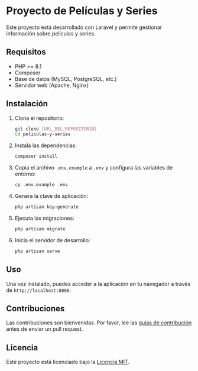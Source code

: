 # Proyecto de Películas y Series

Este proyecto está desarrollado con Laravel y permite gestionar información sobre películas y series.

## Requisitos

- PHP >= 8.1
- Composer
- Base de datos (MySQL, PostgreSQL, etc.)
- Servidor web (Apache, Nginx)

## Instalación

1. Clona el repositorio:
   ```bash
   git clone [URL_DEL_REPOSITORIO]
   cd peliculas-y-series
   ```

2. Instala las dependencias:
   ```bash
   composer install
   ```

3. Copia el archivo `.env.example` a `.env` y configura las variables de entorno:
   ```bash
   cp .env.example .env
   ```

4. Genera la clave de aplicación:
   ```bash
   php artisan key:generate
   ```

5. Ejecuta las migraciones:
   ```bash
   php artisan migrate
   ```

6. Inicia el servidor de desarrollo:
   ```bash
   php artisan serve
   ```

## Uso

Una vez instalado, puedes acceder a la aplicación en tu navegador a través de `http://localhost:8000`.

## Contribuciones

Las contribuciones son bienvenidas. Por favor, lee las [guías de contribución](CONTRIBUTING.md) antes de enviar un pull request.

## Licencia

Este proyecto está licenciado bajo la [Licencia MIT](LICENSE.md).
